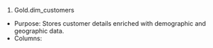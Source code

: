 
1. Gold.dim_customers
* Purpose: Stores customer details enriched with demographic and geographic data.
* Columns: 
